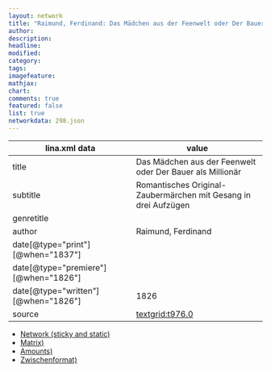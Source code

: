 ```yaml
---
layout: network
title: "Raimund, Ferdinand: Das Mädchen aus der Feenwelt oder Der Bauer als Millionär (1826)"
author:
description:
headline:
modified:
category:
tags:
imagefeature: 
mathjax: 
chart: 
comments: true
featured: false
list: true
networkdata: 298.json
---
```

lina.xml data  | value
------------- | -------------
title|Das Mädchen aus der Feenwelt oder Der Bauer als Millionär
subtitle|Romantisches Original-Zaubermärchen mit Gesang in drei Aufzügen
genretitle|
author|Raimund, Ferdinand
date[@type="print"][@when="1837"]|
date[@type="premiere"][@when="1826"]|
date[@type="written"][@when="1826"]|1826
source|[textgrid:t976.0](https://textgridlab.org/1.0/tgcrud-public/rest/textgrid:t976.0/data)



* [Network (sticky and static)](/linas/network298)
* [Matrix)](/linas/matrix298)
* [Amounts)](/linas/amount298)
* [Zwischenformat)](/linas/lina298 )

